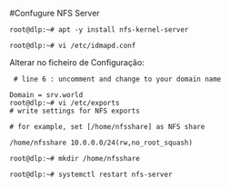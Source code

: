#Confugure NFS Server

```
root@dlp:~# apt -y install nfs-kernel-server 
```

```
root@dlp:~# vi /etc/idmapd.conf 
```

Alterar no ficheiro de Configuração:
```
 # line 6 : uncomment and change to your domain name

Domain = srv.world
root@dlp:~# vi /etc/exports
# write settings for NFS exports

# for example, set [/home/nfsshare] as NFS share

/home/nfsshare 10.0.0.0/24(rw,no_root_squash)

```

```
root@dlp:~# mkdir /home/nfsshare 
```

```
root@dlp:~# systemctl restart nfs-server  
```
